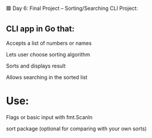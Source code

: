 🟩 Day 6: Final Project – Sorting/Searching CLI
Project:

## CLI app in Go that:

Accepts a list of numbers or names

Lets user choose sorting algorithm

Sorts and displays result

Allows searching in the sorted list

# Use:

Flags or basic input with fmt.Scanln

sort package (optional for comparing with your own sorts)